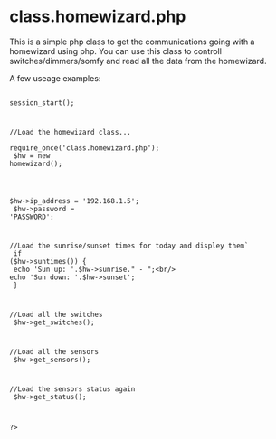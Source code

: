 class.homewizard.php
=======

This is a simple php class to get the communications going with a homewizard using php.
You can use this class to controll switches/dimmers/somfy and read all the data from the homewizard.

A few useage examples:

<code>
<?php

session_start();

//Load the homewizard class...<br/>
require_once('class.homewizard.php');<br/>
$hw = new homewizard();<br/><br/>

$hw->ip_address = '192.168.1.5';<br/>
$hw->password = 'PASSWORD';<br/>

//Load the sunrise/sunset times for today and displey them`<br/>
if ($hw->suntimes()) {<br/>
	echo 'Sun up: '.$hw->sunrise." - ";<br/>
	echo 'Sun down: '.$hw->sunset';<br/>
}<br/>

//Load all the switches<br/>
$hw->get_switches();<br/>

//Load all the sensors<br/>
$hw->get_sensors();

//Load the sensors status again<br/>
$hw->get_status();

?>
</code>
